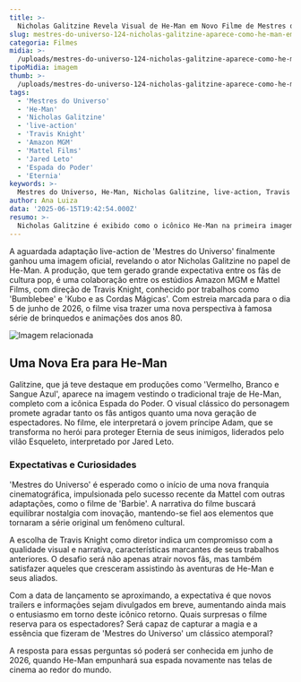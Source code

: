 ```yaml
---
title: >-
  Nicholas Galitzine Revela Visual de He-Man em Novo Filme de Mestres do Universo
slug: mestres-do-universo-124-nicholas-galitzine-aparece-como-he-man-em-imagem-oficial-do-live-action
categoria: Filmes
midia: >-
  /uploads/mestres-do-universo-124-nicholas-galitzine-aparece-como-he-man-em-imagem-oficial-do-live-action-thumb.webp
tipoMidia: imagem
thumb: >-
  /uploads/mestres-do-universo-124-nicholas-galitzine-aparece-como-he-man-em-imagem-oficial-do-live-action-thumb.webp
tags:
  - 'Mestres do Universo'
  - 'He-Man'
  - 'Nicholas Galitzine'
  - 'live-action'
  - 'Travis Knight'
  - 'Amazon MGM'
  - 'Mattel Films'
  - 'Jared Leto'
  - 'Espada do Poder'
  - 'Eternia'
keywords: >-
  Mestres do Universo, He-Man, Nicholas Galitzine, live-action, Travis Knight, Amazon MGM, Mattel Films, Jared Leto, Espada do Poder, Eternia
author: Ana Luiza
data: '2025-06-15T19:42:54.000Z'
resumo: >-
  Nicholas Galitzine é exibido como o icônico He-Man na primeira imagem oficial do live-action de 'Mestres do Universo'. O filme, previsto para junho de 2026, promete uma revitalização épica da clássica saga dos anos 80.
---
```


A aguardada adaptação live-action de 'Mestres do Universo' finalmente ganhou uma imagem oficial, revelando o ator Nicholas Galitzine no papel de He-Man. A produção, que tem gerado grande expectativa entre os fãs de cultura pop, é uma colaboração entre os estúdios Amazon MGM e Mattel Films, com direção de Travis Knight, conhecido por trabalhos como 'Bumblebee' e 'Kubo e as Cordas Mágicas'. Com estreia marcada para o dia 5 de junho de 2026, o filme visa trazer uma nova perspectiva à famosa série de brinquedos e animações dos anos 80.

![Imagem relacionada](/uploads/mestres-do-universo-124-nicholas-galitzine-aparece-como-he-man-em-imagem-oficial-do-live-action-0.webp)

## Uma Nova Era para He-Man

Galitzine, que já teve destaque em produções como 'Vermelho, Branco e Sangue Azul', aparece na imagem vestindo o tradicional traje de He-Man, completo com a icônica Espada do Poder. O visual clássico do personagem promete agradar tanto os fãs antigos quanto uma nova geração de espectadores. No filme, ele interpretará o jovem príncipe Adam, que se transforma no herói para proteger Eternia de seus inimigos, liderados pelo vilão Esqueleto, interpretado por Jared Leto.

### Expectativas e Curiosidades

'Mestres do Universo' é esperado como o início de uma nova franquia cinematográfica, impulsionada pelo sucesso recente da Mattel com outras adaptações, como o filme de 'Barbie'. A narrativa do filme buscará equilibrar nostalgia com inovação, mantendo-se fiel aos elementos que tornaram a série original um fenômeno cultural.

A escolha de Travis Knight como diretor indica um compromisso com a qualidade visual e narrativa, características marcantes de seus trabalhos anteriores. O desafio será não apenas atrair novos fãs, mas também satisfazer aqueles que cresceram assistindo às aventuras de He-Man e seus aliados.

Com a data de lançamento se aproximando, a expectativa é que novos trailers e informações sejam divulgados em breve, aumentando ainda mais o entusiasmo em torno deste icônico retorno. Quais surpresas o filme reserva para os espectadores? Será capaz de capturar a magia e a essência que fizeram de 'Mestres do Universo' um clássico atemporal?

A resposta para essas perguntas só poderá ser conhecida em junho de 2026, quando He-Man empunhará sua espada novamente nas telas de cinema ao redor do mundo.